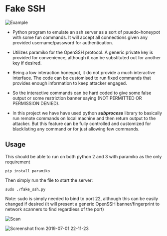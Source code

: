# Fake SSH
![Example](screenshots/clippy.png "Clippy!")

* Python program to emulate an ssh server as a sort of psuedo-honeypot with some fun commands. It will accept all connections given any provided username/password for authentication.

* Utilizes paramiko for the OpenSSH protocol. A generic private key is provided for convenience, although it can be substituted out for another key if desired.

* Being a low interaction honeypot, it do not provide a much interactive interface. The code can be customised to run fixed commands that provides enough information to keep attacker engaged.

* So the interactive commands can be hard coded to give some false output or  some restriction banner saying (NOT PERMITTED OR PERMISSION DENIED).


* In this project we have have used python ***subprocess*** library to basically run remote commands on local machine and then return output to the attacker. But this feature can be fully controlled and customized for blacklisting any command or for just allowing few commands.
## Usage
This should be able to run on both python 2 and 3 with paramiko as the only requirement

`pip install paramiko`

Then simply run the file to start the server:

`sudo ./fake_ssh.py`

Note: sudo is simply needed to bind to port 22, although this can be easily changed if desired (it will present a generic OpenSSH banner/fingerprint to network scanners to find regardless of the port)

![Scan](screenshots/nmap.png "Spoofed Banner")

![Screenshot from 2019-07-01 22-11-23](https://user-images.githubusercontent.com/31883696/60452877-378e5380-9c4d-11e9-956a-521248b5b9eb.png)
